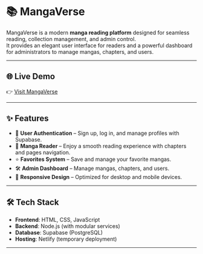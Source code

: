# 📚 MangaVerse

MangaVerse is a modern **manga reading platform** designed for seamless reading, collection management, and admin control.  
It provides an elegant user interface for readers and a powerful dashboard for administrators to manage mangas, chapters, and users.  

---

## 🌐 Live Demo
👉 [Visit MangaVerse](https://candid-bublanina-2010e7.netlify.app/)  

---

## ✨ Features
- 🔐 **User Authentication** – Sign up, log in, and manage profiles with Supabase.  
- 📖 **Manga Reader** – Enjoy a smooth reading experience with chapters and pages navigation.  
- ⭐ **Favorites System** – Save and manage your favorite mangas.  
- 🛠 **Admin Dashboard** – Manage mangas, chapters, and users.  
- 🎨 **Responsive Design** – Optimized for desktop and mobile devices.  

---

## 🛠 Tech Stack
- **Frontend**: HTML, CSS, JavaScript  
- **Backend**: Node.js (with modular services)  
- **Database**: Supabase (PostgreSQL)  
- **Hosting**: Netlify (temporary deployment)  

---
